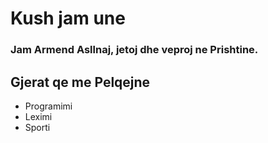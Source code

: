 # Kush jam une
### Jam Armend Asllnaj, jetoj dhe veproj ne Prishtine.


## Gjerat qe me Pelqejne
- Programimi
- Leximi
- Sporti